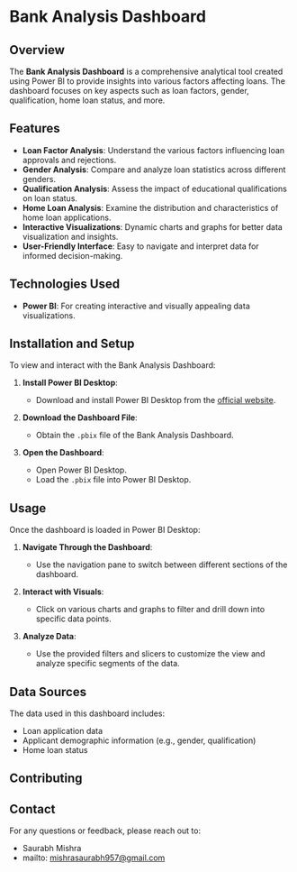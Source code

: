 # Bank Analysis Dashboard

## Overview

The **Bank Analysis Dashboard** is a comprehensive analytical tool created using Power BI to provide insights into various factors affecting loans. The dashboard focuses on key aspects such as loan factors, gender, qualification, home loan status, and more.

## Features

- **Loan Factor Analysis**: Understand the various factors influencing loan approvals and rejections.
- **Gender Analysis**: Compare and analyze loan statistics across different genders.
- **Qualification Analysis**: Assess the impact of educational qualifications on loan status.
- **Home Loan Analysis**: Examine the distribution and characteristics of home loan applications.
- **Interactive Visualizations**: Dynamic charts and graphs for better data visualization and insights.
- **User-Friendly Interface**: Easy to navigate and interpret data for informed decision-making.

## Technologies Used

- **Power BI**: For creating interactive and visually appealing data visualizations.

## Installation and Setup

To view and interact with the Bank Analysis Dashboard:

1. **Install Power BI Desktop**:
   - Download and install Power BI Desktop from the [official website](https://powerbi.microsoft.com/).

2. **Download the Dashboard File**:
   - Obtain the `.pbix` file of the Bank Analysis Dashboard.

3. **Open the Dashboard**:
   - Open Power BI Desktop.
   - Load the `.pbix` file into Power BI Desktop.

## Usage

Once the dashboard is loaded in Power BI Desktop:

1. **Navigate Through the Dashboard**:
   - Use the navigation pane to switch between different sections of the dashboard.
   
2. **Interact with Visuals**:
   - Click on various charts and graphs to filter and drill down into specific data points.

3. **Analyze Data**:
   - Use the provided filters and slicers to customize the view and analyze specific segments of the data.

## Data Sources

The data used in this dashboard includes:

- Loan application data
- Applicant demographic information (e.g., gender, qualification)
- Home loan status

## Contributing


## Contact

For any questions or feedback, please reach out to:

- Saurabh Mishra
- mailto: mishrasaurabh957@gmail.com
